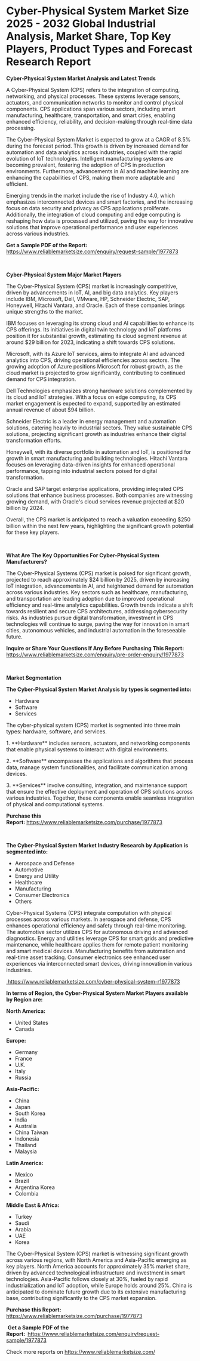<p><h1>Cyber-Physical System Market Size 2025 - 2032 Global Industrial Analysis, Market Share, Top Key Players, Product Types and Forecast Research Report</h1></p><p><strong>Cyber-Physical System Market Analysis and Latest Trends</strong></p>
<p><p>A Cyber-Physical System (CPS) refers to the integration of computing, networking, and physical processes. These systems leverage sensors, actuators, and communication networks to monitor and control physical components. CPS applications span various sectors, including smart manufacturing, healthcare, transportation, and smart cities, enabling enhanced efficiency, reliability, and decision-making through real-time data processing.</p><p>The Cyber-Physical System Market is expected to grow at a CAGR of 8.5% during the forecast period. This growth is driven by increased demand for automation and data analytics across industries, coupled with the rapid evolution of IoT technologies. Intelligent manufacturing systems are becoming prevalent, fostering the adoption of CPS in production environments. Furthermore, advancements in AI and machine learning are enhancing the capabilities of CPS, making them more adaptable and efficient.</p><p>Emerging trends in the market include the rise of Industry 4.0, which emphasizes interconnected devices and smart factories, and the increasing focus on data security and privacy as CPS applications proliferate. Additionally, the integration of cloud computing and edge computing is reshaping how data is processed and utilized, paving the way for innovative solutions that improve operational performance and user experiences across various industries.</p></p>
<p><strong>Get a Sample PDF of the Report:&nbsp;</strong> <a href="https://www.reliablemarketsize.com/enquiry/request-sample/1977873?utm_campaign=1845&utm_medium=2&utm_source=Github&utm_content=ia&utm_term=15012025&utm_id=cyber-physical-system">https://www.reliablemarketsize.com/enquiry/request-sample/1977873</a></p>
<p>&nbsp;</p>
<p><strong>Cyber-Physical System Major Market Players</strong></p>
<p><p>The Cyber-Physical System (CPS) market is increasingly competitive, driven by advancements in IoT, AI, and big data analytics. Key players include IBM, Microsoft, Dell, VMware, HP, Schneider Electric, SAP, Honeywell, Hitachi Vantara, and Oracle. Each of these companies brings unique strengths to the market.</p><p>IBM focuses on leveraging its strong cloud and AI capabilities to enhance its CPS offerings. Its initiatives in digital twin technology and IoT platforms position it for substantial growth, estimating its cloud segment revenue at around $29 billion for 2023, indicating a shift towards CPS solutions.</p><p>Microsoft, with its Azure IoT services, aims to integrate AI and advanced analytics into CPS, driving operational efficiencies across sectors. The growing adoption of Azure positions Microsoft for robust growth, as the cloud market is projected to grow significantly, contributing to continued demand for CPS integration.</p><p>Dell Technologies emphasizes strong hardware solutions complemented by its cloud and IoT strategies. With a focus on edge computing, its CPS market engagement is expected to expand, supported by an estimated annual revenue of about $94 billion.</p><p>Schneider Electric is a leader in energy management and automation solutions, catering heavily to industrial sectors. They value sustainable CPS solutions, projecting significant growth as industries enhance their digital transformation efforts.</p><p>Honeywell, with its diverse portfolio in automation and IoT, is positioned for growth in smart manufacturing and building technologies. Hitachi Vantara focuses on leveraging data-driven insights for enhanced operational performance, tapping into industrial sectors poised for digital transformation.</p><p>Oracle and SAP target enterprise applications, providing integrated CPS solutions that enhance business processes. Both companies are witnessing growing demand, with Oracle's cloud services revenue projected at $20 billion by 2024.</p><p>Overall, the CPS market is anticipated to reach a valuation exceeding $250 billion within the next few years, highlighting the significant growth potential for these key players.</p></p>
<p>&nbsp;</p>
<p><strong>What Are The Key Opportunities For Cyber-Physical System Manufacturers?</strong></p>
<p><p>The Cyber-Physical Systems (CPS) market is poised for significant growth, projected to reach approximately $24 billion by 2025, driven by increasing IoT integration, advancements in AI, and heightened demand for automation across various industries. Key sectors such as healthcare, manufacturing, and transportation are leading adoption due to improved operational efficiency and real-time analytics capabilities. Growth trends indicate a shift towards resilient and secure CPS architectures, addressing cybersecurity risks. As industries pursue digital transformation, investment in CPS technologies will continue to surge, paving the way for innovation in smart cities, autonomous vehicles, and industrial automation in the foreseeable future.</p></p>
<p><strong>Inquire or Share Your Questions If Any Before Purchasing This Report:</strong> <a href="https://www.reliablemarketsize.com/enquiry/pre-order-enquiry/1977873?utm_campaign=1845&utm_medium=2&utm_source=Github&utm_content=ia&utm_term=15012025&utm_id=cyber-physical-system">https://www.reliablemarketsize.com/enquiry/pre-order-enquiry/1977873</a></p>
<p>&nbsp;</p>
<p><strong>Market Segmentation</strong></p>
<p><strong>The Cyber-Physical System Market Analysis by types is segmented into:</strong></p>
<p><ul><li>Hardware</li><li>Software</li><li>Services</li></ul></p>
<p><p>The cyber-physical system (CPS) market is segmented into three main types: hardware, software, and services. </p><p>1. **Hardware** includes sensors, actuators, and networking components that enable physical systems to interact with digital environments.</p><p>2. **Software** encompasses the applications and algorithms that process data, manage system functionalities, and facilitate communication among devices.</p><p>3. **Services** involve consulting, integration, and maintenance support that ensure the effective deployment and operation of CPS solutions across various industries. Together, these components enable seamless integration of physical and computational systems.</p></p>
<p><strong>Purchase this Report:&nbsp;</strong><a href="https://www.reliablemarketsize.com/purchase/1977873?utm_campaign=1845&utm_medium=2&utm_source=Github&utm_content=ia&utm_term=15012025&utm_id=cyber-physical-system">https://www.reliablemarketsize.com/purchase/1977873</a></p>
<p>&nbsp;</p>
<p><strong>The Cyber-Physical System Market Industry Research by Application is segmented into:</strong></p>
<p><ul><li>Aerospace and Defense</li><li>Automotive</li><li>Energy and Utility</li><li>Healthcare</li><li>Manufacturing</li><li>Consumer Electronics</li><li>Others</li></ul></p>
<p><p>Cyber-Physical Systems (CPS) integrate computation with physical processes across various markets. In aerospace and defense, CPS enhances operational efficiency and safety through real-time monitoring. The automotive sector utilizes CPS for autonomous driving and advanced diagnostics. Energy and utilities leverage CPS for smart grids and predictive maintenance, while healthcare applies them for remote patient monitoring and smart medical devices. Manufacturing benefits from automation and real-time asset tracking. Consumer electronics see enhanced user experiences via interconnected smart devices, driving innovation in various industries.</p></p>
<p><a href="https://www.reliablemarketsize.com/cyber-physical-system-r1977873?utm_campaign=1845&utm_medium=2&utm_source=Github&utm_content=ia&utm_term=15012025&utm_id=cyber-physical-system">&nbsp;https://www.reliablemarketsize.com/cyber-physical-system-r1977873</a></p>
<p><strong>In terms of Region, the Cyber-Physical System Market Players available by Region are:</strong></p>
<p>
    <p> <strong> North America: </strong>
        <ul>
            <li>United States</li>
            <li>Canada</li>
        </ul>
        </p> 
    <p> <strong> Europe: </strong>
        <ul>
            <li>Germany</li>
            <li>France</li>
            <li>U.K.</li>
            <li>Italy</li>
            <li>Russia</li>
        </ul>
        </p> 
    <p> <strong> Asia-Pacific: </strong>
        <ul>
            <li>China</li>
            <li>Japan</li>
            <li>South Korea</li>
            <li>India</li>
            <li>Australia</li>
            <li>China Taiwan</li>
            <li>Indonesia</li>
            <li>Thailand</li>
            <li>Malaysia</li>
        </ul>
        </p> 
    <p> <strong> Latin America: </strong>
        <ul>
            <li>Mexico</li>
            <li>Brazil</li>
            <li>Argentina Korea</li>
            <li>Colombia</li>
        </ul>
        </p> 
    <p> <strong> Middle East & Africa: </strong>
        <ul>
            <li>Turkey</li>
            <li>Saudi</li>
            <li>Arabia</li>
            <li>UAE</li>
            <li>Korea</li>
        </ul>
    </p>
    </p>
<p><p>The Cyber-Physical System (CPS) market is witnessing significant growth across various regions, with North America and Asia-Pacific emerging as key players. North America accounts for approximately 35% market share, driven by advanced technological infrastructure and investment in smart technologies. Asia-Pacific follows closely at 30%, fueled by rapid industrialization and IoT adoption, while Europe holds around 25%. China is anticipated to dominate future growth due to its extensive manufacturing base, contributing significantly to the CPS market expansion.</p></p>
<p><strong>Purchase this Report: </strong><a href="https://www.reliablemarketsize.com/purchase/1977873?utm_campaign=1845&utm_medium=2&utm_source=Github&utm_content=ia&utm_term=15012025&utm_id=cyber-physical-system">https://www.reliablemarketsize.com/purchase/1977873</a></p>
<p>&nbsp;<strong>Get a Sample PDF of the Report:&nbsp;&nbsp;</strong><a href="https://www.reliablemarketsize.com/enquiry/request-sample/1977873?utm_campaign=1845&utm_medium=2&utm_source=Github&utm_content=ia&utm_term=15012025&utm_id=cyber-physical-system">https://www.reliablemarketsize.com/enquiry/request-sample/1977873</a></p>
<p><strong></strong></p>
<p>Check more reports on <a href="https://www.reliablemarketsize.com/?utm_campaign=1845&utm_medium=2&utm_source=Github&utm_content=ia&utm_term=15012025&utm_id=cyber-physical-system">https://www.reliablemarketsize.com/</a></p>